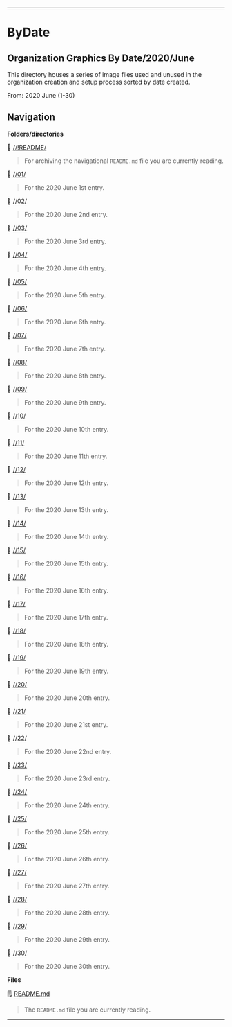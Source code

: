 
***

# ByDate

## Organization Graphics By Date/2020/June

This directory houses a series of image files used and unused in the organization creation and setup process sorted by date created.

From: 2020 June (1-30)

## Navigation

**Folders/directories**

📁 [//!README/](/OrganizationGraphics/!README/)

> For archiving the navigational `README.md` file you are currently reading.

📁 [//01/](/OrganizationGraphics/ByDate/2020/June/01/)

> For the 2020 June 1st entry.

📁 [//02/](/OrganizationGraphics/ByDate/2020/June/02/)

> For the 2020 June 2nd entry.

📁 [//03/](/OrganizationGraphics/ByDate/2020/June/03/)

> For the 2020 June 3rd entry.

📁 [//04/](/OrganizationGraphics/ByDate/2020/June/04/)

> For the 2020 June 4th entry.

📁 [//05/](/OrganizationGraphics/ByDate/2020/June/05/)

> For the 2020 June 5th entry.

📁 [//06/](/OrganizationGraphics/ByDate/2020/June/06/)

> For the 2020 June 6th entry.

📁 [//07/](/OrganizationGraphics/ByDate/2020/June/07/)

> For the 2020 June 7th entry.

📁 [//08/](/OrganizationGraphics/ByDate/2020/June/08/)

> For the 2020 June 8th entry.

📁 [//09/](/OrganizationGraphics/ByDate/2020/June/09/)

> For the 2020 June 9th entry.

📁 [//10/](/OrganizationGraphics/ByDate/2020/June/10/)

> For the 2020 June 10th entry.

📁 [//11/](/OrganizationGraphics/ByDate/2020/June/11/)

> For the 2020 June 11th entry.

📁 [//12/](/OrganizationGraphics/ByDate/2020/June/12/)

> For the 2020 June 12th entry.

📁 [//13/](/OrganizationGraphics/ByDate/2020/June/13/)

> For the 2020 June 13th entry.

📁 [//14/](/OrganizationGraphics/ByDate/2020/June/14/)

> For the 2020 June 14th entry.

📁 [//15/](/OrganizationGraphics/ByDate/2020/June/15/)

> For the 2020 June 15th entry.

📁 [//16/](/OrganizationGraphics/ByDate/2020/June/16/)

> For the 2020 June 16th entry.

📁 [//17/](/OrganizationGraphics/ByDate/2020/June/17/)

> For the 2020 June 17th entry.

📁 [//18/](/OrganizationGraphics/ByDate/2020/June/18/)

> For the 2020 June 18th entry.

📁 [//19/](/OrganizationGraphics/ByDate/2020/June/19/)

> For the 2020 June 19th entry.

📁 [//20/](/OrganizationGraphics/ByDate/2020/June/20/)

> For the 2020 June 20th entry.

📁 [//21/](/OrganizationGraphics/ByDate/2020/June/21/)

> For the 2020 June 21st entry.

📁 [//22/](/OrganizationGraphics/ByDate/2020/June/22/)

> For the 2020 June 22nd entry.

📁 [//23/](/OrganizationGraphics/ByDate/2020/June/23/)

> For the 2020 June 23rd entry.

📁 [//24/](/OrganizationGraphics/ByDate/2020/June/24/)

> For the 2020 June 24th entry.

📁 [//25/](/OrganizationGraphics/ByDate/2020/June/25/)

> For the 2020 June 25th entry.

📁 [//26/](/OrganizationGraphics/ByDate/2020/June/26/)

> For the 2020 June 26th entry.

📁 [//27/](/OrganizationGraphics/ByDate/2020/June/27/)

> For the 2020 June 27th entry.

📁 [//28/](/OrganizationGraphics/ByDate/2020/June/28/)

> For the 2020 June 28th entry.

📁 [//29/](/OrganizationGraphics/ByDate/2020/June/29/)

> For the 2020 June 29th entry.

📁 [//30/](/OrganizationGraphics/ByDate/2020/June/30/)

> For the 2020 June 30th entry.

**Files**

🗒️ [README.md](/OrganizationGraphics/ByDate/2020/June/README.md)

> The `README.md` file you are currently reading.

***
